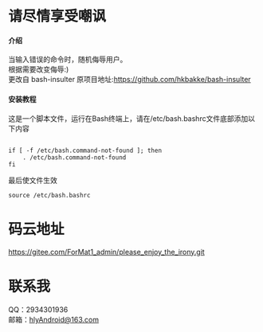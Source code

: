 # 请尽情享受嘲讽

#### 介绍
当输入错误的命令时，随机侮辱用户。<br>
根据需要改变侮辱:)<br>
更改自 bash-insulter
原项目地址:https://github.com/hkbakke/bash-insulter
#### 安装教程
这是一个脚本文件，运行在Bash终端上，请在/etc/bash.bashrc文件底部添加以下内容<br>


```

if [ -f /etc/bash.command-not-found ]; then
    . /etc/bash.command-not-found
fi
```


最后使文件生效


```
source /etc/bash.bashrc
```

# 码云地址
https://gitee.com/ForMat1_admin/please_enjoy_the_irony.git

# 联系我

QQ：2934301936<br>
邮箱：hlyAndroid@163.com

